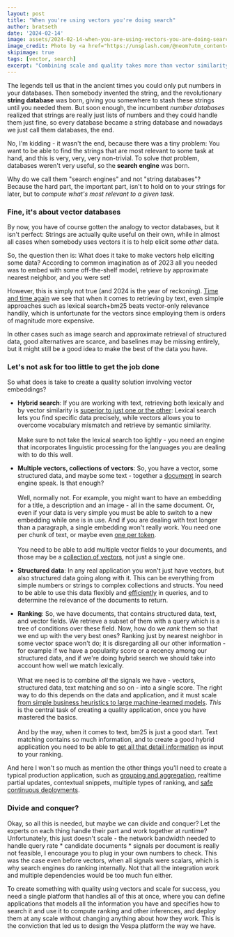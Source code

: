```yaml
---  
layout: post
title: "When you're using vectors you're doing search"
author: bratseth
date: '2024-02-14'
image: assets/2024-02-14-when-you-are-using-vectors-you-are-doing-search/coral.jpg
image_credit: Photo by <a href="https://unsplash.com/@neom?utm_content=creditCopyText&utm_medium=referral&utm_source=unsplash">NEOM</a> on <a href="https://unsplash.com/photos/an-aerial-view-of-a-body-of-water-D1jr0Mevs-c?utm_content=creditCopyText&utm_medium=referral&utm_source=unsplash">Unsplash</a>
skipimage: true
tags: [vector, search]
excerpt: "Combining scale and quality takes more than vector similarity search"
---
```

The legends tell us that in the ancient times you could only put numbers in your databases. 
Then somebody invented the string, and
the revolutionary **string database** was born, giving you somewhere to stash these strings until you needed them.
But soon enough, the incumbent *number databases* realized that strings are really just lists of numbers 
and they could handle them just fine, so every database became a string database and nowadays we just call them databases, 
the end.

No, I'm kidding - it wasn't the end, because there was a tiny problem: You want to be able to find the strings 
that are most relevant to some task at hand, and this is very, very, very non-trivial. To solve
*that* problem, databases weren't very useful, so the **search engine** was born.

Why do we call them "search engines" and not "string databases"? Because the hard part, the important part, isn't
to hold on to your strings for later, but to *compute what's most relevant to a given task*.

### Fine, it's about vector databases

By now, you have of course gotten the analogy to vector databases, but it isn't perfect: 
Strings are actually quite useful on their own, while in almost all cases when somebody 
uses vectors it is to help elicit some *other* data.

So, the question then is: What does it take to make vectors help eliciting some data?
According to common imagination as of 2023 all you needed was to embed with some off-the-shelf model,
retrieve by approximate nearest neighbor, and you were set!

However, this is simply not true (and 2024 is the year of reckoning). 
[Time and time again](https://twitter.com/jobergum/status/1756018718864195872/photo/1) 
we see that when it comes to retrieving by text,
even simple approaches such as lexical search+bm25 beats vector-only relevance handily, which is unfortunate for the
vectors since employing them is orders of magnitude more expensive.

In other cases such as image search and approximate retrieval of structured data, good alternatives are scarce, 
and baselines may be missing entirely, but it might still be a good idea to make the best of the data you have.

### Let's not ask for too little to get the job done

So what does is take to create a quality solution involving vector embeddings?

- **Hybrid search**: If you are working with text, retrieving both lexically and by vector similarity is 
[superior to just one or the other](https://blog.vespa.ai/improving-zero-shot-ranking-with-vespa/): 
Lexical search lets you find specific data precisely, 
while vectors allows you to overcome vocabulary mismatch and retrieve by semantic similarity.
<br/><br/>Make sure to not take the lexical search too lightly - you need an engine that incorporates linguistic processing 
for the languages you are dealing with to do this well.

- **Multiple vectors, collections of vectors**: So, you have a vector, some structured data, and
maybe some text - together a [document](https://docs.vespa.ai/en/reference/schema-reference.html#document) 
in search engine speak. Is that enough?
<br/><br/>Well, normally not.
For example, you might want to have an embedding for a title, a description and an image - 
all in the same document. Or, even if your data is very simple you must be able to switch to a 
new embedding while one is in use. And if you are dealing with text longer than a paragraph, 
a single embedding won't really work. You need one per chunk of text, 
or maybe even [one per token](https://blog.vespa.ai/announcing-colbert-embedder-in-vespa/).<br/><br/>
You need to be able to add multiple vector fields to your documents, and those may be a 
[collection of vectors](https://blog.vespa.ai/semantic-search-with-multi-vector-indexing/), 
not just a single one.

- **Structured data**: In any real application you won't just have vectors, but also structured data
  going along with it. This can be everything from simple numbers or strings to complex collections and structs.
  You need to be able to use this data flexibly and [efficiently](https://blog.vespa.ai/constrained-approximate-nearest-neighbor-search/)
  in queries, and to determine the relevance
  of the documents to return.

- **Ranking**: So, we have documents, that contains structured data, text, and vector fields. 
We retrieve a subset of them with a query which is a tree of conditions over these field.
Now, how do we *rank* them so that we end up with the very best ones? Ranking just by nearest 
neighbor in some vector space won't do; it is disregarding all our other information - for example
if we have a popularity score or a recency among our structured data, and if we're doing hybrid search
we should take into account how well we match lexically.
<br/><br/>What we need is to combine *all* the signals we have - vectors, structured data, text matching and so on - 
into a single score. The right way to do this depends on the data and application, and it must
scale [from simple business heuristics to large machine-learned models](https://docs.vespa.ai/en/ranking.html#). 
*This* is the central task of creating a 
quality application, once you have mastered the basics.<br/><br/> 
And by the way, when it comes to text, bm25 is just a good 
start. Text matching contains so much information, and to create a good hybrid application you need
to be able to [get all that detail information](https://docs.vespa.ai/en/reference/rank-features.html#field-match-features-normalized) 
as input to your ranking.

And here I won't so much as mention the other things you'll need to create a typical production application, 
such as [grouping and aggregation](https://docs.vespa.ai/en/grouping.html), 
realtime partial updates, contextual snippets, multiple types of ranking, and 
[safe continuous deployments](https://cloud.vespa.ai/en/automated-deployments).

### Divide and conquer?

Okay, so all this is needed, but maybe we can divide and conquer? Let the experts on each thing handle
their part and work together at runtime? Unfortunately, this just doesn't scale -
the network bandwidth needed to handle query rate * candidate documents * signals per document is
really not feasible, I encourage you to plug in your own numbers to check. 
This was the case even before vectors, when all signals were scalars,
which is why search engines do ranking internally.
Not that all the integration work and multiple dependencies would be too much fun either.

To create something with quality using vectors and scale for success, 
you need a single platform that handles all of this at once, where you can
define applications that models all the information you have and specifies how
to search it and use it to compute ranking and other inferences, 
and deploy them at any scale without changing anything about how they work.
This is the conviction that led us to design the Vespa platform the way we have.
